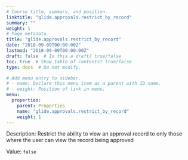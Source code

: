 ```yaml
---
# Course title, summary, and position.
linktitle: "glide.approvals.restrict_by_record"
summary: ""
weight: 1
# Page metadata.
title: "glide.approvals.restrict_by_record"
date: "2018-09-09T00:00:00Z"
lastmod: "2018-09-09T00:00:00Z"
draft: false  # Is this a draft? true/false
toc: true  # Show table of contents? true/false
type: docs  # Do not modify.

# Add menu entry to sidebar.
# - name: Declare this menu item as a parent with ID name.
# - weight: Position of link in menu.
menu:
  properties:
    parent: Properties
    name: "glide.approvals.restrict_by_record"
    weight: 1
---
```


Description: Restrict the ability to view an approval record to only those where the user can view the record being approved


Value: `false`